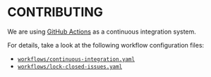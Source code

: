 # CONTRIBUTING

We are using [GitHub Actions](https://github.com/features/actions) as a continuous integration system.

For details, take a look at the following workflow configuration files:

- [`workflows/continuous-integration.yaml`](workflows/continuous-integration.yaml)
- [`workflows/lock-closed-issues.yaml`](workflows/lock-closed-issues.yaml)
